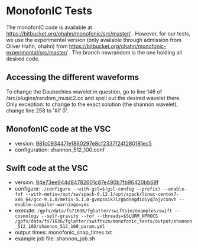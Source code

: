 # MonofonIC Tests

The monofonIC code is available at https://bitbucket.org/ohahn/monofonic/src/master/ . However, for our tests, we use the experimental version (only available through admission from Oliver Hahn, ohahn) from https://bitbucket.org/ohahn/monofonic-experimental/src/master/ . The branch newrandom is the one holding all desired code.


## Accessing the different waveforms

To change the Daubechies wavelet in question, go to line 146 of /src/plugins/random_music2.cc and spell out the desired wavelet there. Only exception: to change to the exact solution (the shannon wavelet), change line 258 to '#if 0'.


## MonofonIC code at the VSC

- version: [981c093447fe1860297e8cf2337f24f280181ec5](https://bitbucket.org/ohahn/monofonic-experimental/src/981c093447fe1860297e8cf2337f24f280181ec5)
- configuration: shannon_512_100.conf

## Swift code at the VSC

- version: [94e73ee944d84782601c87e490b7fb96420bb68f](https://gitlab.cosma.dur.ac.uk/swift/swiftsim/-/tree/94e73ee944d84782601c87e490b7fb96420bb68f)
- configure: `./configure --with-gsl=$(gsl-config --prefix) --enable-fof --with-metis=/opt/sw/spack-0.12.1/opt/spack/linux-centos7-x86_64/gcc-9.1.0/metis-5.1.0-gvmpssik7izg6ds4gdioiyq7ajvcxnvh --enable-compiler-warnings=yes `
- execute: `/gpfs/data/fs71636/fglatter/swiftsim/examples/swift --cosmology --self-gravity --fof --threads=$SLURM_NPROCS /gpfs/data/fs71636/fglatter/swiftsim/monofonic_tests/output/shannon_512_100/shannon_512_100_param.yml`
- output times: monofonic_snap_times.txt
- example job file: shannon_job.sh
